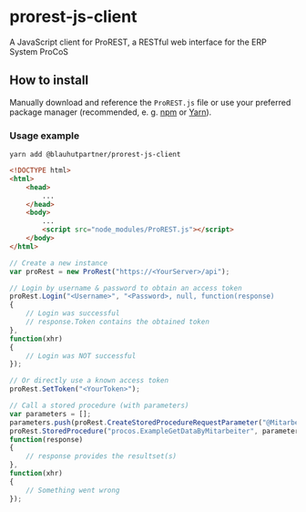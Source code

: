 # prorest-js-client
A JavaScript client for ProREST, a RESTful web interface for the ERP System ProCoS

## How to install
Manually download and reference the `ProREST.js` file or use your preferred package manager (recommended, e. g. [npm](https://www.npmjs.com/) or [Yarn](https://yarnpkg.com/)).

### Usage example
```
yarn add @blauhutpartner/prorest-js-client
```

```html
<!DOCTYPE html>
<html>
	<head>
		...
	</head>
	<body>
		...
		<script src="node_modules/ProREST.js"></script>
	</body>
</html>
```

```js
// Create a new instance
var proRest = new ProRest("https://<YourServer>/api");

// Login by username & password to obtain an access token
proRest.Login("<Username>", "<Password>, null, function(response)
{
	// Login was successful
	// response.Token contains the obtained token
},
function(xhr)
{
	// Login was NOT successful
});

// Or directly use a known access token
proRest.SetToken("<YourToken>");

// Call a stored procedure (with parameters)
var parameters = [];
parameters.push(proRest.CreateStoredProcedureRequestParameter("@Mitarbeiter", "<TheParamValue>"));
proRest.StoredProcedure("procos.ExampleGetDataByMitarbeiter", parameters,
function(response)
{
	// response provides the resultset(s)
},
function(xhr)
{
	// Something went wrong
});
```
